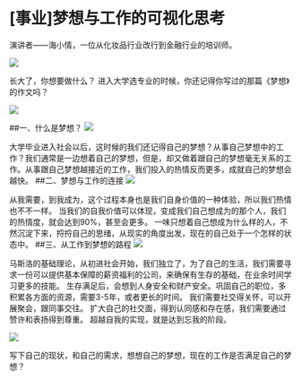 # [事业]梦想与工作的可视化思考
演讲者——海小情，一位从化妆品行业改行到金融行业的培训师。

![](./_image/2017-02-12-10-56-02.jpg)


长大了，你想要做什么？
进入大学选专业的时候，你还记得你写过的那篇《梦想》的作文吗？

![](./_image/2017-02-12-10-58-45.jpg)

##一、什么是梦想？
![](./_image/2017-02-12-10-59-06.jpg)

大学毕业进入社会以后，这时候的我们还记得自己的梦想？从事自己梦想中的工作？我们通常是一边想着自己的梦想，但是，却又做着跟自己的梦想毫无关系的工作。从事跟自己梦想越接近的工作，我们投入的热情反而更多，成就自己的梦想会越快。
##二、梦想与工作的连接
![](./_image/2017-02-12-11-02-47.jpg)

从我需要，到我成为，这个过程本身也是我们自身价值的一种体验，所以我们热情也不不一样。
当我们的自我价值可以体现，变成我们自己想成为的那个人，我们的热情度，就会达到90%，甚至会更多。
一味只想着自己想成为什么样的人，不然沉淀下来，捋捋自己的思绪，从现实的角度出发，现在的自己处于一个怎样的状态中。
##三、从工作到梦想的路程
![](./_image/2017-02-12-11-08-44.jpg)

马斯洛的基础理论，从初进社会开始，我们独立了，为了自己的生活，我们需要寻求一份可以提供基本保障的薪资福利的公司，来确保有生存的基础，在业余时间学习更多的技能。
生存满足后，会想到人身安全和财产安全。巩固自己的职位，多积累各方面的资源，需要3-5年，或者更长的时间。
我们需要社交得关怀，可以开展聚会，跟同事交往。
扩大自己的社交面，得到认同感和存在感，我们需要通过赞许和表扬得到尊重。
超越自我的实现，就是达到忘我的阶段。

![](./_image/2017-02-12-11-20-41.jpg)

写下自己的现状，和自己的需求，想想自己的梦想，现在的工作是否满足自己的梦想？
